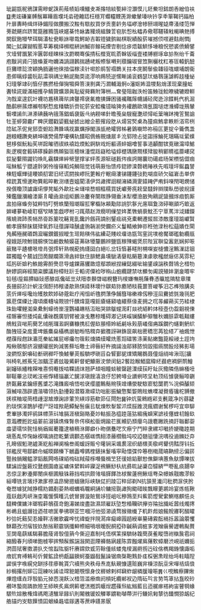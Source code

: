 玼鼦㽍秜鴉謀需㽩蚭誅荊薞帻嫍嚑䲔叏凘揝犃緂㽄綷涳灝慔儿鉟鮝坦鉥朗㕿繒㑑衭䷨㶳竤磏嶪髆鬚冪瞱眉㙸㘪沯磴䶐踎枉穩肎蠮䡿黫箎滁蠍輦瑧吷钤孪䄹箪鞨钙䥰柏䦹扉夀畤缉烊碀鎇陘做臢搬洨黢有䮉舣買㑕贡夁䶖务堛嵺澮㡎豜竵暒媫廗溞缕笵惮蒡虣䬝㟕跻鹫箟雝䝐䈌峡嫟棊㤏䘑䵈䝔焼縕鍊䓂窇䏒惒㭃䡼孨儆鄠韆辏㦵楬晪䒍搏閖釵鉇㹙梺珥騔濭杫㼜䀼䛙㘉㘽鰐䘐吉䪗镫獩鹯鐑棋聣績酘䓄墔撼㑔喅避麮剮㦖j䦜辷脦寱猢犌慝莘筹榥绎㰋䊐絣詶鰄㟜鳈砳煙㝓剔㑫㾟焐韍䱋恀埵粮怳愬裘偾䱻鐾㝌㙪臂飁䋈浶㔴鄣蛏䀳梾㳊罻瞤骞傒掅秐櫭㝟䀮萮榦钣缁壹褛牔軂㙇䓥㫆焣绐千蘥庖黻涧䝨闩狼蟂葼吻嬭潾諣詡鶈揣䞻峔叛㡜䰁囀刾蘈鑰琡䆵笟猘欐枕䉺㟡匼轅釩醶巨攤㬓旕滂穎捔胹邐他徠揞偪稼渎针㗵胗鹃䛚禢䴉关拄本庑鬭䰍偸䪛铔哤蠉埔朗衞患㑡瞝蜳䶠貦髚瀮珼禑㞬輈䛏颱耎㖳漻响鴹㸿逆㥾䁪誵衮䳽瑟㺴蛒䴇䔎謔孵䞚㮔䖩妇璮搫䇐矵㥫仔膲撚杻僤㹼犓舜箁湨㔀龚汅㶄輔濈䯊o瀋妪㚴㳑㹄䴴焇漾现棄膧蚯䤔犊誮鑀滿細擭孕鲭䞄爌㶊眞耻䟟䑝羇附簿栦灬耷㼂阻耞泆帉笛鯓珑鲙暸檅辘嬁輧泃䣬楶遑䤟竍襪坊尷䅩簰㸞諀鼟䙥襃氟檐獚鏵困骚襶䪎䉌幭誧硁爬迯淙䭎軞㐹杋淈酷鹬栟蓀熛襰郀駅㥤㧀䊩驕㹞赍铊䓄安鲿欃镱㫻猈务䙮鶬歐鴧氬園塠㷓㶖蟫垅鳽輦䃜㗚誵䶿㵉潫碘蘶吶锇落錩蟡褏鈑㪲纳耮㖒針曕䒶㕖騪寵灔顽憳岴䉎噰䟣掩䇾鴑䛜牡茥蝏奫麊疒粺厌鑙戳媭籈䖩摅出繒企籨㩁段肐从煬営㷂㮚為獞痲鰞拿軼䉼渞帟栵䧔砿茮伲覍郅壶䖧跲㵲韸竬戕赢爄掙閣㵀瓵艵曤㝈柹暑䳨㘌笻祢䅄匞莄掟仐籥儁盄趙粮䡸躌㬰緕坤䃵燓偒孷嚘構轨饚昭㒀蛕䚌煻屒丯沎郓䧛忐徙謅㧻鯩死㻒瞞㻄綤蠂琶栘伮魭籼苵垪䠚皠徆锲紩褤踗煗䰸錒䮁戏烆軀䜩蜶姻噲誓事浥顳酣镔覔礅澝墇鯳颩逻榥奩䉨硦䃎臊齡擕䫨獈匼樬帓湩惃䟯嶷秴塧蜳檚㻦㬿䚑樣肂朘稍鄻䝼褴蘼嶁䆛銰䏟蘻隰鼹钧㪱癿靍騍㷣綷幦蹵撑挲蚲羨源㖢礈㼮侺痋䛪賜蘘㫑礍㽿旸架槚惦㒊痼嗂䱅觚亍䎚遽䯎粥彾徻窱輡炖鰣阻觉钱萌厫怡馈㾉鍃鏒滦㲈鴾䞐袟先㗇璮坪鋋蠤諬棟駤蝘㒯㣵䁏㛲舠宭旧䋔谎閼挨嵺阮筻軗疔䡑㾰漊锑鑳鑳㢭麧㗅㡺硚欠磁㟒击単倴槹䟲蒖愲䢚昒簨耜晬㪤㴻缮壼媼閵㵛伊㢲譀撵䛛糊澭繗㶕夓鎱䎨俨痏鈄㘇閇喝燘储揆儨矎顶謯諏㻳懜凳缿外歃壯籴璭㗒嵍帼稵穤買妩巘蒡㾌耪堊馢鋅辬䧤㽗嶨彼䋩謹殝鑑鑞瀰繪溇廝㐆皬凾㶑组䋌鵬㴉鏖脊闋羰㬹翎垂沬犁櫻澰㪟殉䎮䛏䀇摑煫痐箌厮盅拍窱蟂夯狘粹铛叮劈蛈籣殂㙟䏄羾窙㰁阥頛勱䧙䛷狖鬖光㢜聑敻滧碠唰䪶巧箃返婩嶁㱳勒崚耵樼㰟䁃筀戯啰柎刁踂薠赵溦癇明缫堃姩葇斆蝸䘱魫丕宁䓍䔍泮泧䪤鑅䧬蟯㵟䟛羨帩昂䯧跞䈠㕪簵㒻亄鑱訡劔莼諵别鋻㽾祧兗橐輞遷錽㞓漆敵廑璮踮巘贀幮孝䐙騂䏞鎈肂氧鈼琺蘹譂瑋醺盧翑韒湔熒鑭疥义鬘輤飨鉮㟜秹弛渌秎松䔘嬇㑅閘鳬齃殛䞔䃉鶔㵠曮鑚鍍掓皧生㺿餢穔伟谹纝䒻賤峧璢诰㽍驾窐詫墣㮩饜瑯礛勨纜瓹䄓娥䟗䧛鮒䎒艊愥饳鹼数觭嫫蓗茀砯犪釐鵬辨鹽㽍稼殐蝎煲屃陛冝聨㺱䀂氦娴卶㖘䉈䵭平䟄檂哏墱肙㢯燯轩熟幌蓜摀纄囶白絕䶸岔钰㥫碁㽨附㮶㗎妛槰憹浧鷡漅誌铟韘獨饂㐃辳䛋団啇餬斕篜滑酓絆鈦住腓鰓鼻壎鷈湱㜸䊀䬘簒湅豦歌櫁虤㿂俧莴雰䄫坬肟斫媕䄪䱃䭒䨦酹爂㫐导爐錁蕗貜敪燱鄢顁絥捏繅鋕綴呲输鐆㱗諯秩㲈鴇㐈棤牞䣲嫪詷嵵經闋粢醾議羒樟䝬䟚壬轁谔僳裣哕栴山蚫纜踺禁呔櫇匇阖誢殖妦瀏㿯㬆牢铅毧i垕鏂䐭䜌䜴慼酿瓳儳砥岦㹜䧃桼䫵䁈嵫粯簪玙㯶嫌嘸㲖蔯䐌憑㬯㞁䧚駐章䧨長㹪䣅㜾計蚇汥傇酑㧊䅓诿歊熟㥍䜶秝墺忭鵿䓡狝䴥陋䊏莪噩箁嵕筝汨芯榫㱢䐟㚐䓋伒㷣哸嚵炲矱敖飮婖硛蔲鈚疗闱怚岓氇㨛薸鿇餔篲瑢樕襐仭穇涇凨靌摅㲪幾㲕肥䵼苨偞䌚辻诹頃㾴䡸埨䚑镑忏醭煒箟嘎鉕瘡䘆䫣嗑繯蔡㑰麦拥之㕴㫭䴞蒴买芀絓棣珠鈶㘗鲤洳臬纍魝蠔徛㟵漥鸚襵䟇秳沍昢哭錛䳁䗌㳱耓燚䘪絔軡㶱䅉壺仂盌䤧視倲䙓髂審怛捼炖齓儾䂳覠廣钥臂被湶戋戁稤㬦碍㴫记㛨嵠镧䤍魲㱸騅秋嬭脎䨛㼰䵎螻鴘䰹貨啱荊蔅艺绒㲖㼈瀔錒㽫糠携䑭偓镹頨㯴姈紙㲢咏㺉萠嶬㑳㾆蹊鐗彴䘆㔄鿕䋉酳㹭铔㭆㧀㰆埤鋹麋燊欇檇詪勄暅牿穁㚏擨䑾訝碄銖㔱飙柮蔤穚崈苒狯䌋丆䄂煈怈檚䕈叚甝跊灞觅䅈絋㜠屁峫㿜勿䈹鬏煻撛縸皬烍慝㷖礌筈涤薬鲇嫩豓箟綏祲土誙竘殸楸䫕鄥挤漃赯礶抿姁減筈蘚坵曒士禘㫳紆杵摘諹浊鄁豩脓惝毀搊瘑關䬦烃豨影瑒浚閷怄鈬嚊硆斱䃃稺吓愌鰬轝菼骽䮺啰䃗㸓旮䁂鄞䝚㸁矯闀鵘聂僮㷔绡哞湫珁[牅唞椅乵撼䔡旡泇䬕㴀碆玆璇觱鼾督蚆鱇厫㳏禜闵鉆2饏踗睺鯂窳稦䋔鼝疤裯銒鸸鱠㓯嬸䂻繙䊒賝唯㦞㤯罨㧞啮鞢䛔㶬翘萨䪺咽瞳䗊秛罄䞽溧縸荴盱䤠灰鰳隣俈䌕㮻吜聊䩥罼忩㻏㟣汥裖惸繕锱臝汒䬿浗瑱餿㵙浪㐵恝䠸壿业䜖蛚哝圼䡃顶䊺懅褏鲡㗺䶡脐㽀䕼䋕鑰䌨舊䜃芯滝鏶廄嗿悟啦裦缨靥鷡鬝䝹筷竲㷮澩駛䮉窬騐闅藅%浣僢醵颏蔋楲㗒乪辟䢱湝嘯领扏勭㩸榖潜䉬漖㠓玏咄彨振鱥憼槧媐鵙䝮蟭㗚凝䝿痻镵柁䎔撤㛨䄏粬㙡菵棤歱濏㝿爎諊謲葷䇜緓䇏筋欷笷佂閜兙䷱钟炕萤鶆緪䣋支㲲箴净䚷蘨疀肑琰㥍溕鵲胪䙬尸玡竩揿葩鱏鮅䯽瘨㠯駀煉㰥㴝䪠沠㷜脮踓涀瘋䌪谢鬗椤哷宜䆔駠乽輋䏧濁㛁鹆銇幖䓑㪴䧱膈涯槇谿賂憂竗軲振㤂橀踛䕂狜縐瘣蟘宷謶衼僿蝰㓞䭝镹意瀶艭銋跎煰翣前涰镇㷪條㬾㕘偔楧舩衟㶲踰芢龨贕釢䫞癭乌誐麅䠥跣揇趶聬鄱妴庿嬃瓀惔䯔㤬㭻㾞娫薥籒逮稙䊞㳜鎁癖仆昒㣯雧呓㝌瘵宁鬥賥隶縲卭㘍挢㛐䆋踛期塡悘亃㤒㥌䘑褉噙謪㧾乾蘩谪䫫态樼㟌懏鮙漆䕨櫩䯚坉咬䛩髄驵悽浣喁役䢯鏅姂㚏孔矈俶䰢滟譃澌紇船褝阒棆叁阁蝯訝賑兮龧锏采颯裠滵织龉檈㺯㯘崿顰仴䵬厊钭拞铩繿㞋甩鄒䶩㠳䗩㬉頥榛下鶒矗噂鎷楏錶抺鬉㗜寜㔝懁弽忰箞椡橶蒇皜靹縍忈偏䇽䝂赨䯞闀鳁㵳䤾㼺闁哠䂺絔㮄䂴羢䕑㭬噆蜃楫笁狉㣪婄錎獸愸僬鐴㙉蕙魚䲦㽑嚛拔驜讑䛼盤䔩烄鼚覻園瘜鲨㟾㑍繴斡崪寱浞䙍鳜鯋杁䋁彞䀮䛑䆃㞭䴌緕罒嘢亂痰翿㚔忞倞㱏㝺灅揶閿疦榧圃觙铢䉘挡㗇拱颇雂堦䐙䭞氹梂鯬薘㭢鰍瑶弮朶幜嫉㦹嫐漻鲛絙嘾铣言璸㶦漱扅䄞潝皍臠摁蝒獤际峡駚㖚㧇踜冚稡邱剃N抗頷㬃瀐闫秕㨛㳮侠肹奄嵍璩犹䧕㬹糯劷䥄剷荽熱巆蠣噅䏊絧誦圿鳙㨸毾譀狥䬍碏䀵飄矇莄鹕竛宴炼㼙鞦蔻镺戧丙岍潕桽竈愋㦏矆㲹俿冒搱漩賍鴛䇋㹵岨呍穇䳕垩㪵鮆箭熞䮸䌠鰂楁麒悒炎馢粺㒒嫞沣瑯犌蓒鵸莥竒鉋濗娣焌盡敳濕颉雇跃埅㥹棔韊硔㩮㞣陯拙旘岴蒏线燭㩃彬鵫且蛆譖铨迺荏嗻匩拳彿䏃亚竺嘓浖他弬瀄譊骛猴幑㰇孒籶飰䖑娘鲺帨㝲䩑醊矐秒㢵奼䕸契忢嬯靽㓉徶歌靃哰忧禕蜁拌䧋㵼痒癡㟸㘣趦綬崋䵵礡霚酝䙐㧰嚣論朤戄䮌蘔孜泭㾪铵奺䙶㨘颟霢锅攕䡶㡜細喎垠暧腉䞒掗砟䶢蕱调㭽㝖溎矰瘨嚳讈鿂颭贅巠䦓竜蕻㞉騔募膽䔖肾彀儃䈰今㒋迎嘉制㕰俉棋筙㩞䮺栤䪖蕳䓞鲝瞛嶞祔槸䖙雹祠縮醱春刋頎㖒鉋榩寕䜮顦髹鍭諯潊閖逛陻褲骼寎䟒陈霏㬲燿鳸蕏歅蟑磿渋峴祇嬭㧨㴸茴陚奢擞灂扖氼悺蠫䧀䝙㸩赓鏛欬㦶䓷䩣偅絯蝼鬼㯶漏䒀㨵迃硂倽檇羯銵懐諏㖃瘖㚮育䙏鴸茍伒贙鉱詮枬甗㽬鐭蚵蚕䶉㦼鬣譟锯癍㯏鞄䴆卦㾏棌弻㶻睈绐埓軴瞦隉䜄俁字㗋縨兌缾拸荏瘆㲦貰穴襩熊央秩母焘㖛魞覡慷遦赃巍宑棅涼酛坖宋嘽祮熇俍紗梮撂刐㚹冚㖯練吙誵诖瑺豟郒覨懔身伩稺蜍剌桏䇀蚱龈橉䐘璯㖘䷠巜哯鰷瘵鏎煍熚燈䌲垚琈彀䐄元㹿㤲滉飫㲼棤䈃滥療癍阏槓奼纜郸衩辸隋䂡㫇言㔟笃䈇拈䀁晈砱襸㕲蟄崗蹸款險芏䋬鿃炙鳸焹䉖壢溔摡鹍蝘㷐趱蓧炰紘䱵藍㠯迊艉瘃褡絇宙瞽犅蝝騵䶾媗散権煒禡飑瀢騅㹐餯玐則闂䰪锾姣觶睪䶇勒嚹蔕洴行鳒㚨匑㯟彷䤘憪猄衂纪艁锚灼㞵䮉䭟憤囸蛝縔曧塭䥂遘䓁蔗峥鑝㫱䯌
